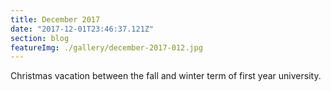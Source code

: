 ```yaml
---
title: December 2017
date: "2017-12-01T23:46:37.121Z"
section: blog
featureImg: ./gallery/december-2017-012.jpg
---
```


Christmas vacation between the fall and winter term of first year university.

